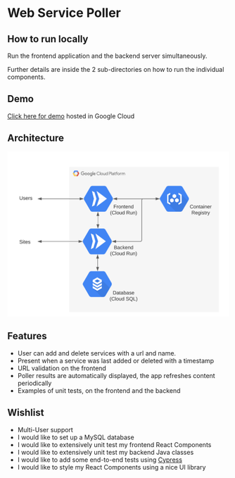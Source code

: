 # Web Service Poller

## How to run locally

Run the frontend application and the backend server simultaneously.

Further details are inside the 2 sub-directories on how to run the individual components.

## Demo

[Click here for demo](https://frontend-7gfnechdsa-uc.a.run.app/) hosted in Google Cloud

## Architecture

![Architecture Diagram](readme-images/GCPArchitechture.png)

## Features
- User can add and delete services with a url and name.
- Present when a service was last added or deleted with a timestamp
- URL validation on the frontend
- Poller results are automatically displayed, the app refreshes content periodically
- Examples of unit tests, on the frontend and the backend

## Wishlist
- Multi-User support
- I would like to set up a MySQL database 
- I would like to extensively unit test my frontend React Components
- I would like to extensively unit test my backend Java classes
- I would like to add some end-to-end tests using [Cypress](https://www.cypress.io/)
- I would like to style my React Components using a nice UI library
